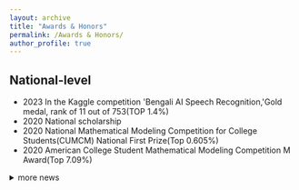 ```yaml
---
layout: archive
title: "Awards & Honors"
permalink: /Awards & Honors/
author_profile: true
---
```


##  National-level
*  2023 In the Kaggle competition 'Bengali AI Speech Recognition,'Gold medal, rank of 11 out of 753(TOP 1.4%)
*  2020 National scholarship 
*  2020 National Mathematical Modeling Competition for College Students(CUMCM) National First Prize(Top 0.605%)
*  2020 American College Student Mathematical Modeling Competition M Award(Top 7.09%)
  
<details>
  <summary>more news</summary>
  
##  National-level
*  2020 National University Computer Design Competition (National Third Prize)
*  2020 National College Student Smart Car Competition (National Third Prize)

##  Province-level
*  2021 Three good students in Jiangsu Province
*  2021 National Mathematics Competition for College Students (Second Prize of Jiangsu Province)
*  2020 National Electronic Design Competition for College Students (Second Prize of Jiangsu Province)
*  2019 Group C/C of the 10th Blue Bridge Cup National Software and Information Technology Professionals Competition (Second Prize of Jiangsu Province)
  
##  School-level
*  2018-2022 First class school scholarship  6 times

 </details>
